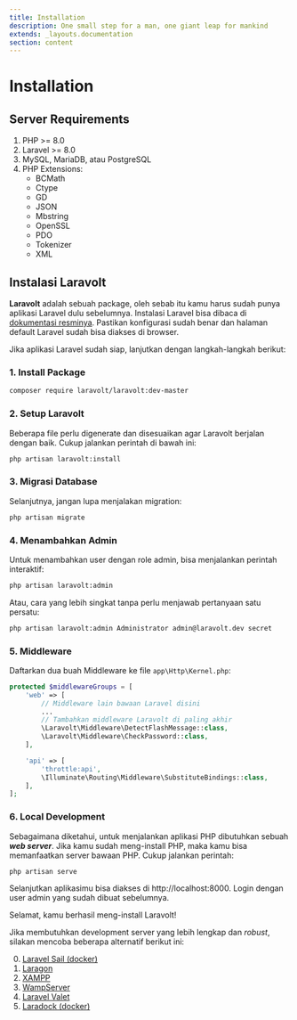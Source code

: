 ```yaml
---
title: Installation
description: One small step for a man, one giant leap for mankind
extends: _layouts.documentation
section: content
---
```


# Installation

## Server Requirements

1. PHP >= 8.0
1. Laravel >= 8.0
1. MySQL, MariaDB, atau PostgreSQL
1. PHP Extensions:
    - BCMath
    - Ctype
    - GD
    - JSON
    - Mbstring
    - OpenSSL
    - PDO
    - Tokenizer
    - XML

## Instalasi Laravolt

**Laravolt** adalah sebuah package, oleh sebab itu kamu harus sudah punya aplikasi Laravel dulu sebelumnya. Instalasi Laravel bisa dibaca di [dokumentasi resminya](https://laravel.com/docs/master#installing-laravel).
Pastikan konfigurasi sudah benar dan halaman default Laravel sudah bisa diakses di browser.

Jika aplikasi Laravel sudah siap, lanjutkan dengan langkah-langkah berikut:


### 1. Install Package

```bash
composer require laravolt/laravolt:dev-master
```

### 2. Setup Laravolt

Beberapa file perlu digenerate dan disesuaikan agar Laravolt berjalan dengan baik. Cukup jalankan perintah di bawah ini:

```bash
php artisan laravolt:install
```

### 3. Migrasi Database

Selanjutnya, jangan lupa menjalakan migration:

```bash
php artisan migrate
```

### 4. Menambahkan Admin

Untuk menambahkan user dengan role admin, bisa menjalankan perintah interaktif:

```bash
php artisan laravolt:admin
```

Atau, cara yang lebih singkat tanpa perlu menjawab pertanyaan satu persatu:
```bash
php artisan laravolt:admin Administrator admin@laravolt.dev secret
```

### 5. Middleware

Daftarkan dua buah Middleware ke file `app\Http\Kernel.php`:
```php
protected $middlewareGroups = [
    'web' => [
        // Middleware lain bawaan Laravel disini
        ...
        // Tambahkan middleware Laravolt di paling akhir
        \Laravolt\Middleware\DetectFlashMessage::class,
        \Laravolt\Middleware\CheckPassword::class,
    ],

    'api' => [
        'throttle:api',
        \Illuminate\Routing\Middleware\SubstituteBindings::class,
    ],
];

```

### 6. Local Development

Sebagaimana diketahui, untuk menjalankan aplikasi PHP dibutuhkan sebuah ***web server***. Jika kamu sudah meng-install PHP, maka kamu bisa memanfaatkan server bawaan PHP. Cukup jalankan perintah:

```bash
php artisan serve
```

Selanjutkan aplikasimu bisa diakses di http://localhost:8000. Login dengan user admin yang sudah dibuat sebelumnya.

Selamat, kamu berhasil meng-install Laravolt!

Jika membutuhkan development server yang lebih lengkap dan _robust_, silakan mencoba beberapa alternatif berikut ini:

0. [Laravel Sail (docker)](https://laravel.com/docs/master/sail)
1. [Laragon](https://laragon.org/)
2. [XAMPP](https://www.apachefriends.org/index.html)
3. [WampServer](http://www.wampserver.com/en)
5. [Laravel Valet](https://laravel.com/docs/8.x/valet)
6. [Laradock (docker)](https://laradock.io/)
